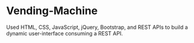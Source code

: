 # Vending-Machine
Used HTML, CSS, JavaScript, jQuery, Bootstrap, and REST APIs to build  a dynamic user-interface consuming a REST API.
